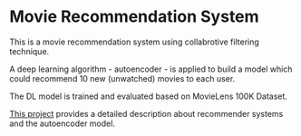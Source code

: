 # Movie Recommendation System
This is a movie recommendation system using collabrotive filtering technique. 

A deep learning algorithm - autoencoder - is applied to build a model which could recommend 10 new (unwatched) movies to each user.

The DL model is trained and evaluated based on MovieLens 100K Dataset.

[This project](https://github.com/yan-055/Movie-recommendation-system/blob/main/movie%20recommender.ipynb) provides a detailed description about recommender systems and the autoencoder model. 

